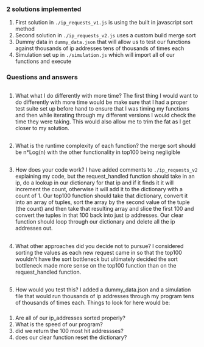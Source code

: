 ### 2 solutions implemented
1. First solution in `./ip_requests_v1.js` is using the built in javascript sort method
2. Second solution in `./ip_requests_v2.js` uses a custom build merge sort
3. Dummy data in `dummy_data.json` that will allow us to test our functions against thousands of ip addresses tens of thousands of times each
4. Simulation set up in `./simulation.js` which will import all of our functions and execute

### Questions and answers
##
1. What what I do differently with more time?
The first thing I would want to do differently with more time would be make sure that I had a proper test suite set up before hand to ensure that I was timing my functions and then while iterating through my different versions I would check the time they were taking. This would also allow me to trim the fat as I get closer to my solution.
##
2. What is the runtime complexity of each function?
 the merge sort should be n*Log(n) with the other functionality in top100 being negligible
##
3. How does your code work?
I have added comments to `./ip_requests_v2` explaining my code, but the request_handled function should take in an ip, do a lookup in our dictionary for that ip and if it finds it it will increment the count, otherwise it will add it to the dictionary with a count of 1. 
Our top100 function should take that dictionary, convert it into an array of tuples, sort the array by the second value of the tuple (the count) and then take that resulting array and slice the first 100 and convert the tuples in that 100 back into just ip addresses.
Our clear function should loop through our dictionary and delete all the ip addresses out.
##
4. What other approaches did you decide not to pursue?
I considered sorting the values as each new request came in so that the top100 wouldn't have the sort bottleneck but ultimately decided the sort bottleneck made more sense on the top100 function than on the request_handled function.
##
5. How would you test this?
I added a dummy_data.json and a simulation file that would run thousands of ip addresses through my program tens of thousands of times each. Things to look for here would be:
###
1. Are all of our ip_addresses sorted properly?
2. What is the speed of our program?
3. did we return the 100 most hit addressses?
4. does our clear function reset the dictionary?